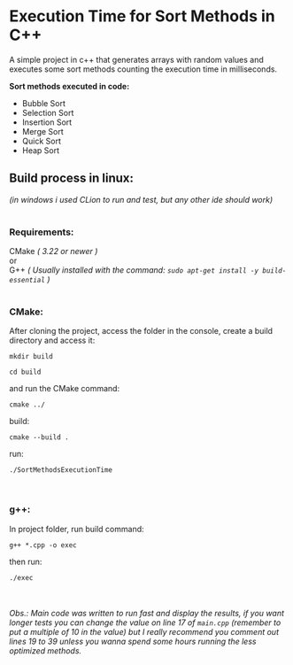 # Execution Time for Sort Methods in C++

A simple project in c++ that generates arrays with random values and executes some sort methods counting the execution time in milliseconds. <br>

**Sort methods executed in code:**<br>
* Bubble Sort
* Selection Sort
* Insertion Sort
* Merge Sort
* Quick Sort
* Heap Sort

## Build process in linux: 
*(in windows i used CLion to run and test, but any other ide should work)*  <br> <br>

### Requirements: <br>

CMake *( 3.22 or newer )*
<br> or <br>
G++ *( Usually installed with the command: `sudo apt-get install -y build-essential` )* <br> <br>


### CMake: <br>

After cloning the project, access the folder in the console, create a build directory and access it:

`mkdir build`

`cd build`

and run the CMake command:

`cmake ../`

build:

`cmake --build .`

run:

`./SortMethodsExecutionTime`

<br>

### g++: <br>

In project folder, run build command:

`g++ *.cpp -o exec`

then run:

`./exec`


<br> <br>
*Obs.: Main code was written to run fast and display the results, if you want longer tests you can change the value on line 17 of `main.cpp` (remember to put a multiple of 10 in the value) but I really recommend you comment out lines 19 to 39 unless you wanna spend some hours running the less optimized methods.*
